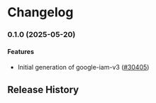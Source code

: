 # Changelog

### 0.1.0 (2025-05-20)

#### Features

* Initial generation of google-iam-v3 ([#30405](https://github.com/googleapis/google-cloud-ruby/issues/30405)) 

## Release History
